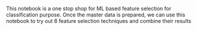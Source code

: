 This notebook is a one stop shop for ML based feature selection for classification purpose. Once the master data is prepared, we can use this notebook to try out 8 feature selection techniques and combine their results
